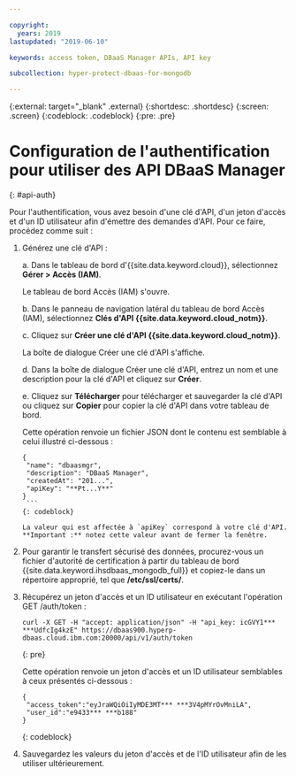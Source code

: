 ```yaml
---

copyright:
  years: 2019
lastupdated: "2019-06-10"

keywords: access token, DBaaS Manager APIs, API key

subcollection: hyper-protect-dbaas-for-mongodb

---
```


{:external: target="_blank" .external}
{:shortdesc: .shortdesc}
{:screen: .screen}
{:codeblock: .codeblock}
{:pre: .pre}


# Configuration de l'authentification pour utiliser des API DBaaS Manager
{: #api-auth}

Pour l'authentification, vous avez besoin d'une clé d'API, d'un jeton d'accès et d'un ID utilisateur afin d'émettre des demandes d'API.
Pour ce faire, procédez comme suit  :

1. Générez une clé d'API :

   a. Dans le tableau de bord d'{{site.data.keyword.cloud}}, sélectionnez **Gérer > Accès (IAM)**.

      Le tableau de bord Accès (IAM) s'ouvre.

   b. Dans le panneau de navigation latéral du tableau de bord Accès (IAM), sélectionnez **Clés d'API {{site.data.keyword.cloud_notm}}**.

   c. Cliquez sur **Créer une clé d'API {{site.data.keyword.cloud_notm}}**.

      La boîte de dialogue Créer une clé d'API s'affiche.

   d. Dans la boîte de dialogue Créer une clé d'API, entrez un nom et une description pour la clé d'API et cliquez sur **Créer**.

   e. Cliquez sur **Télécharger** pour télécharger et sauvegarder la clé d'API ou cliquez sur **Copier** pour copier la clé d'API dans votre tableau de bord.

      Cette opération renvoie un fichier JSON dont le contenu est semblable à celui illustré ci-dessous :

      ```
      {
       "name": "dbaasmgr",
       "description": "DBaaS Manager",
       "createdAt": "201...",
       "apiKey": "**Pt...Y**"
      }
       ```
      {: codeblock}

      La valeur qui est affectée à `apiKey` correspond à votre clé d'API. **Important :** notez cette valeur avant de fermer la fenêtre.

2. Pour garantir le transfert sécurisé des données, procurez-vous un fichier d'autorité de certification à partir du tableau de bord {{site.data.keyword.ihsdbaas_mongodb_full}} et copiez-le dans un répertoire approprié, tel que **/etc/ssl/certs/**.

3. Récupérez un jeton d'accès et un ID utilisateur en exécutant l'opération GET /auth/token :

    ```curl
    curl -X GET -H "accept: application/json" -H "api_key: icGVY1*** ***UdfcIg4kzE" https://dbaas900.hyperp-dbaas.cloud.ibm.com:20000/api/v1/auth/token
    ```
    {: pre}

    Cette opération renvoie un jeton d'accès et un ID utilisateur semblables à ceux présentés ci-dessous :

    ```
    {
     "access_token":"eyJraWQiOiIyMDE3MT*** ***3V4pMYrOvMniLA",
     "user_id":"e9433*** ***b188"
    }
    ```
    {: codeblock}

4. Sauvegardez les valeurs du jeton d'accès et de l'ID utilisateur afin de les utiliser ultérieurement.
